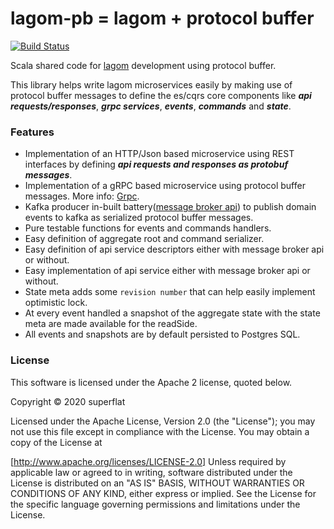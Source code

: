 # lagom-pb = lagom + protocol buffer
[![Build Status](https://travis-ci.org/super-flat/lagom-pb.svg?branch=master)](https://travis-ci.org/super-flat/lagom-pb)

Scala shared code for [lagom](https://www.lagomframework.com/documentation/1.6.x/scala/Home.html) development using protocol buffer. 

This library helps write lagom microservices easily by making use of protocol buffer messages to define the es/cqrs core
components like _**api requests/responses**_, _**grpc services**_, _**events**_, _**commands**_ and _**state**_. 

### Features

- Implementation of an HTTP/Json based microservice using REST interfaces by defining _**api requests and responses as protobuf messages**_. 
- Implementation of a gRPC based microservice using protocol buffer messages. More info: [Grpc](https://grpc.io/).
- Kafka producer in-built battery([message broker api](https://www.lagomframework.com/documentation/1.6.x/scala/MessageBrokerApi.html)) to publish domain events to kafka as serialized protocol buffer messages.
- Pure testable functions for events and commands handlers.
- Easy definition of aggregate root and command serializer.
- Easy definition of api service descriptors either with message broker api or without.
- Easy implementation of api service either with message broker api or without.
- State meta adds some `revision number` that can help easily implement optimistic lock.  
- At every event handled a snapshot of the aggregate state with the state meta are made available for the readSide.
- All events and snapshots are by default persisted to Postgres SQL.

### License

This software is licensed under the Apache 2 license, quoted below.

Copyright © 2020 superflat

Licensed under the Apache License, Version 2.0 (the "License"); you may not use this file except in compliance with the License. You may obtain a copy of the License at

[http://www.apache.org/licenses/LICENSE-2.0]
Unless required by applicable law or agreed to in writing, software distributed under the License is distributed on an "AS IS" BASIS, WITHOUT WARRANTIES OR CONDITIONS OF ANY KIND, either express or implied. See the License for the specific language governing permissions and limitations under the License.
